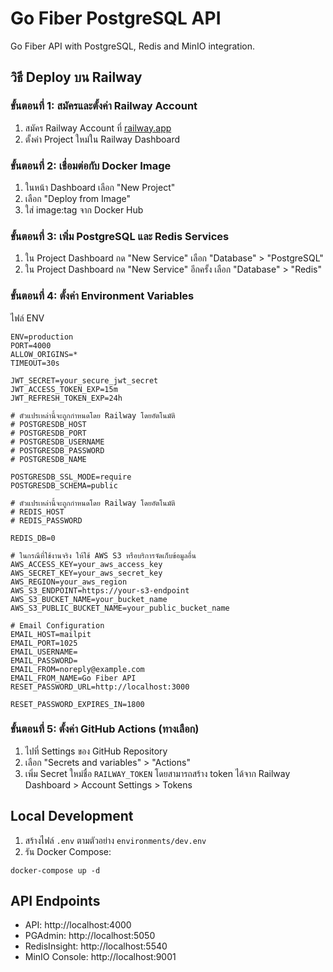# Go Fiber PostgreSQL API

Go Fiber API with PostgreSQL, Redis and MinIO integration.

## วิธี Deploy บน Railway

### ขั้นตอนที่ 1: สมัครและตั้งค่า Railway Account

1. สมัคร Railway Account ที่ [railway.app](https://railway.app)
2. ตั้งค่า Project ใหม่ใน Railway Dashboard

### ขั้นตอนที่ 2: เชื่อมต่อกับ Docker Image

1. ในหน้า Dashboard เลือก "New Project"
2. เลือก "Deploy from Image"
3. ใส่ image:tag จาก Docker Hub

### ขั้นตอนที่ 3: เพิ่ม PostgreSQL และ Redis Services

1. ใน Project Dashboard กด "New Service" เลือก "Database" > "PostgreSQL"
2. ใน Project Dashboard กด "New Service" อีกครั้ง เลือก "Database" > "Redis"

### ขั้นตอนที่ 4: ตั้งค่า Environment Variables

ไฟล์ ENV

```
ENV=production
PORT=4000
ALLOW_ORIGINS=*
TIMEOUT=30s

JWT_SECRET=your_secure_jwt_secret
JWT_ACCESS_TOKEN_EXP=15m
JWT_REFRESH_TOKEN_EXP=24h

# ตัวแปรเหล่านี้จะถูกกำหนดโดย Railway โดยอัตโนมัติ
# POSTGRESDB_HOST
# POSTGRESDB_PORT
# POSTGRESDB_USERNAME
# POSTGRESDB_PASSWORD
# POSTGRESDB_NAME

POSTGRESDB_SSL_MODE=require
POSTGRESDB_SCHEMA=public

# ตัวแปรเหล่านี้จะถูกกำหนดโดย Railway โดยอัตโนมัติ
# REDIS_HOST
# REDIS_PASSWORD

REDIS_DB=0

# ในกรณีที่ใช้งานจริง ให้ใช้ AWS S3 หรือบริการจัดเก็บข้อมูลอื่น
AWS_ACCESS_KEY=your_aws_access_key
AWS_SECRET_KEY=your_aws_secret_key
AWS_REGION=your_aws_region
AWS_S3_ENDPOINT=https://your-s3-endpoint
AWS_S3_BUCKET_NAME=your_bucket_name
AWS_S3_PUBLIC_BUCKET_NAME=your_public_bucket_name

# Email Configuration
EMAIL_HOST=mailpit
EMAIL_PORT=1025
EMAIL_USERNAME=
EMAIL_PASSWORD=
EMAIL_FROM=noreply@example.com
EMAIL_FROM_NAME=Go Fiber API
RESET_PASSWORD_URL=http://localhost:3000

RESET_PASSWORD_EXPIRES_IN=1800
```

### ขั้นตอนที่ 5: ตั้งค่า GitHub Actions (ทางเลือก)

1. ไปที่ Settings ของ GitHub Repository
2. เลือก "Secrets and variables" > "Actions"
3. เพิ่ม Secret ใหม่ชื่อ `RAILWAY_TOKEN` โดยสามารถสร้าง token ได้จาก Railway Dashboard > Account Settings > Tokens

## Local Development

1. สร้างไฟล์ `.env` ตามตัวอย่าง `environments/dev.env`
2. รัน Docker Compose:

```
docker-compose up -d
```

## API Endpoints

- API: http://localhost:4000
- PGAdmin: http://localhost:5050
- RedisInsight: http://localhost:5540
- MinIO Console: http://localhost:9001
